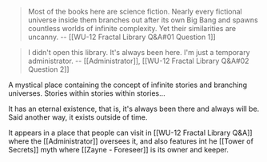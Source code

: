 > Most of the books here are science fiction. Nearly every fictional universe inside them branches out after its own Big Bang and spawns countless worlds of infinite complexity. Yet their similarities are uncanny.
> -- [[WU-12 Fractal Library Q&A#01 Question 1]]

> I didn't open this library. It's always been here. I'm just a temporary administrator.
> -- [[Administrator]], [[WU-12 Fractal Library Q&A#02 Question 2]]

A mystical place containing the concept of infinite stories and branching universes. Stories within stories within stories...

It has an eternal existence, that is, it's always been there and always will be. Said another way, it exists outside of time.

It appears in a place that people can visit in [[WU-12 Fractal Library Q&A]] where the [[Administrator]] oversees it, and also features int he [[Tower of Secrets]] myth where [[Zayne - Foreseer]] is its owner and keeper.